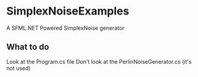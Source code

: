 SimplexNoiseExamples
====================

A SFML.NET Powered SimplexNoise generator

What to do
--------------------
Look at the Program.cs file
Don't look at the PerlinNoiseGenerator.cs (it's not used)
